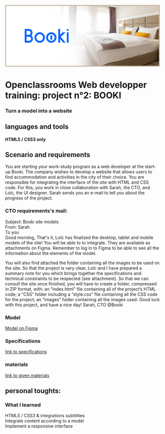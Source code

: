 ﻿![](/BannerBooki.png)
# Openclassrooms Web developper training: project n°2: BOOKI

 ### Turn a model into a website

## languages and tools

#### HTML5 / CSS3 only

## Scenario and requirements

You are starting your work-study program as a web developer at the start-up Booki.
The company wishes to develop a website that allows users to find
accommodation and activities in the city of their choice.
You are responsible for integrating the interface of the site with HTML and CSS code. For this, you work in
close collaboration with Sarah, the CTO, and Loïc, the UI designer.
Sarah sends you an e-mail to tell you about the progress of the project.

### CTO requirements's mail: 

Subject: Booki site models  
From: Sarah  
To you  
Good morning,
That's it, Loïc has finalized the desktop, tablet and mobile models of the site! You will be able to
to integrate. They are available as attachments on Figma. Remember to log in to Figma to
be able to see all the information about the elements of the model.

You will also find attached the folder containing all the images to be used on the site.
So that the project is very clear, Loïc and I have prepared a summary note for you which brings together the
specifications and technical constraints to be respected (see attachment).
So that we can consult the site once finished, you will have to create a folder, compressed
in ZIP format, with:
an “index.html” file containing all of the project’s HTML code;
a “CSS” folder including a “style.css” file containing all the CSS code for the project;
an “images” folder containing all the images used.
Good luck with this project, and have a nice day!
Sarah, CTO @Booki

### Model

[Model on Figma](https://www.figma.com/file/aen32jonHhD7JnIEL2b3sE/ARCHIVED-Maquettes-Booki-(desktop%2C-mobile%2C-tablette)?node-id=3-0&t=pBXr8horCNua9JfW-0)

### Specifications

[link to specifications](/booki_specifications.pdf)

### materials

[link to given materials](/materials/)

## personal toughts:

### What I learned

HTML5 / CSS3 & integrations subtilities  
Integrate content according to a model  
Implement a responsive interface  
